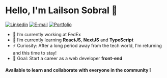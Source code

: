 # Hello, I'm Lailson Sobral 👋

[![Linkedin](https://img.shields.io/badge/-LinkedIn-0A66C2?style=flat&labelColor=0A66C2&logo=Linkedin&Color=white)](https://www.linkedin.com/in/lailsonsobral/)
[![E-mail](https://img.shields.io/badge/-lailsonlm@hotmail.com-F04524?style=flat&labelColor=F04524&label=📧&Color=white)](mailto:lailsonlm@hotmail.com)
[![Portfolio](https://img.shields.io/badge/Portfolio-%20-blue)](https://portfolio-lailsonlm.vercel.app/)


- 👔 I’m currently working at FedEx
- 🌱 I’m currently learning **ReactJS**, **NextJS** and **TypeScript**
- ⚡ Curiosity: After a long period away from the tech world, I'm returning and this time to stay!
- 🚀 Goal: Start a career as a web developer **front-end**


#### Available to learn and collaborate with everyone in the community :grey_exclamation:
